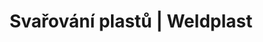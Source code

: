 ---
Filename: "svarovani-plastu?pg=3"
Link: "file:/Users/vinayakpatel/Downloads/www.weldplast.cz/produkty/svarovani-plastu%3Fpg=3"
product_name: "null"
product_id: "null"
title: "Svařování plastů | Weldplast"
product_desc: ""
product_specs: ""
product_downloads: ""
href: ""
p_desc_2: ""
accessories: ""
similar_products: ""
---